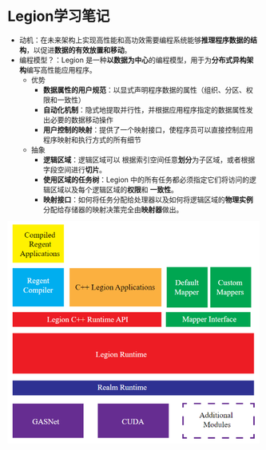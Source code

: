 # Legion学习笔记

- 动机：在未来架构上实现高性能和高功效需要编程系统能够**推理程序数据的结构**，以促进**数据的有效放置和移动**。
- 编程模型？：Legion 是一种**以数据为中心**的编程模型，用于为**分布式异构架构**编写高性能应用程序。
  - 优势
    - **数据属性的用户规范**：以显式声明程序数据的属性（组织、分区、权限和一致性）
    - **自动化机制**：隐式地提取并行性，并根据应用程序指定的数据属性发出必要的数据移动操作
    - **用户控制的映射**：提供了一个映射接口，使程序员可以直接控制应用程序映射和执行方式的所有细节
  - 抽象
    - **逻辑区域**：逻辑区域可以 根据索引空间任意**划分**为子区域，或者根据字段空间进行**切片**。
    - **使用区域的任务树**：Legion 中的所有任务都必须指定它们将访问的逻辑区域以及每个逻辑区域的**权限**和 **一致性**。
    - **映射接口**：如何将任务分配给处理器以及如何将逻辑区域的**物理实例**分配给存储器的映射决策完全由**映射器**做出。

![image-20230710212439584](https://raw.githubusercontent.com/ailianligit/ailianligit.github.io/main/images/202307/20230710_1688996334.png)

